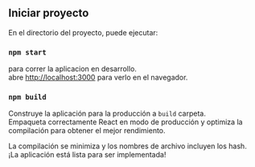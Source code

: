 ## Iniciar proyecto

En el directorio del proyecto, puede ejecutar:

### `npm start`

para correr la aplicacion en desarrollo.\
abre [http://localhost:3000](http://localhost:3000) para verlo en el navegador.


### `npm build`

Construye la aplicación para la producción a  `build` carpeta.\
Empaqueta correctamente React en modo de producción y optimiza la compilación para obtener el mejor rendimiento.


La compilación se minimiza y los nombres de archivo incluyen los hash.\
¡La aplicación está lista para ser implementada!




